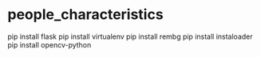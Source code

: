 # people_characteristics

pip install flask
pip install virtualenv
pip install rembg
pip install instaloader
pip install opencv-python
